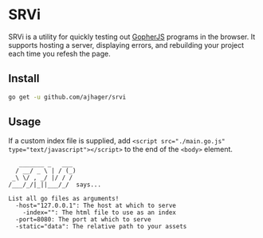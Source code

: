 # SRVi

SRVi is a utility for quickly testing out [GopherJS](http://github.com/gopherjs/gopherjs) programs in the browser. It supports hosting a server, displaying errors, and rebuilding your project each time you refesh the page.

## Install

```bash
go get -u github.com/ajhager/srvi
```

## Usage

If a custom index file is supplied, add `<script src="./main.go.js" type="text/javascript"></script>` to the end of the `<body>` element.

```
   _______ _   ___
  / __/ _ \ | / (_)
 _\ \/ , _/ |/ / /
/___/_/|_||___/_/  says...

List all go files as arguments!
  -host="127.0.0.1": The host at which to serve
	-index="": The html file to use as an index
  -port=8080: The port at which to serve
  -static="data": The relative path to your assets
```
